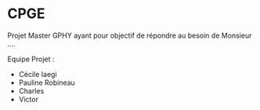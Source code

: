 # CPGE

Projet Master GPHY ayant pour objectif de répondre au besoin de Monsieur ....

Equipe Projet :
* Cécile Iaegi
* Pauline Robineau
* Charles
* Victor 

